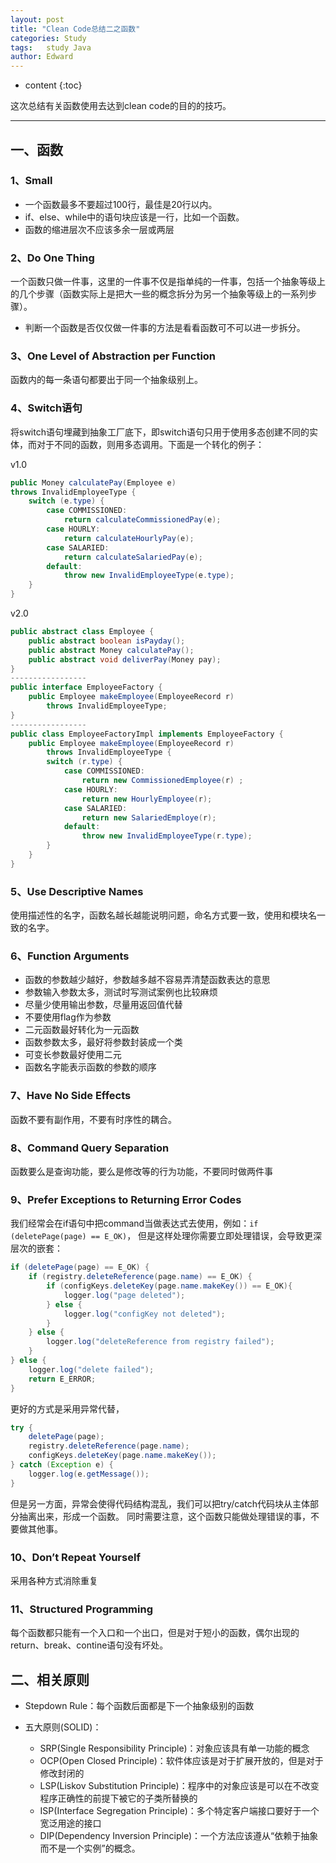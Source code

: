 ```yaml
---
layout: post
title: "Clean Code总结二之函数"
categories: Study
tags:   study Java
author: Edward
---
```


* content
{:toc}

这次总结有关函数使用去达到clean code的目的的技巧。

--------------------


## 一、函数

### 1、Small

- 一个函数最多不要超过100行，最佳是20行以内。
- if、else、while中的语句块应该是一行，比如一个函数。
- 函数的缩进层次不应该多余一层或两层

### 2、Do One Thing

一个函数只做一件事，这里的一件事不仅是指单纯的一件事，包括一个抽象等级上的几个步骤（函数实际上是把大一些的概念拆分为另一个抽象等级上的一系列步骤）。
- 判断一个函数是否仅仅做一件事的方法是看看函数可不可以进一步拆分。

### 3、One Level of Abstraction per Function

函数内的每一条语句都要出于同一个抽象级别上。

### 4、Switch语句

将switch语句埋藏到抽象工厂底下，即switch语句只用于使用多态创建不同的实体，而对于不同的函数，则用多态调用。下面是一个转化的例子：

v1.0

```java
public Money calculatePay(Employee e)
throws InvalidEmployeeType {
    switch (e.type) {
        case COMMISSIONED:
            return calculateCommissionedPay(e);
        case HOURLY:
            return calculateHourlyPay(e);
        case SALARIED:
            return calculateSalariedPay(e);
        default:
            throw new InvalidEmployeeType(e.type);
    }
}
```

v2.0

```java
public abstract class Employee {
    public abstract boolean isPayday();
    public abstract Money calculatePay();
    public abstract void deliverPay(Money pay);
}
-----------------
public interface EmployeeFactory {
    public Employee makeEmployee(EmployeeRecord r)
        throws InvalidEmployeeType;
}
-----------------
public class EmployeeFactoryImpl implements EmployeeFactory {
    public Employee makeEmployee(EmployeeRecord r)
        throws InvalidEmployeeType {
        switch (r.type) {
            case COMMISSIONED:
                return new CommissionedEmployee(r) ;
            case HOURLY:
                return new HourlyEmployee(r);
            case SALARIED:
                return new SalariedEmploye(r);
            default:
                throw new InvalidEmployeeType(r.type);
        }
    }
}
```

### 5、Use Descriptive Names

使用描述性的名字，函数名越长越能说明问题，命名方式要一致，使用和模块名一致的名字。

### 6、Function Arguments

- 函数的参数越少越好，参数越多越不容易弄清楚函数表达的意思
- 参数输入参数太多，测试时写测试案例也比较麻烦
- 尽量少使用输出参数，尽量用返回值代替
- 不要使用flag作为参数
- 二元函数最好转化为一元函数
- 函数参数太多，最好将参数封装成一个类
- 可变长参数最好使用二元
- 函数名字能表示函数的参数的顺序

### 7、Have No Side Effects

函数不要有副作用，不要有时序性的耦合。

### 8、Command Query Separation

函数要么是查询功能，要么是修改等的行为功能，不要同时做两件事

### 9、Prefer Exceptions to Returning Error Codes

我们经常会在if语句中把command当做表达式去使用，例如：`if (deletePage(page) == E_OK)`，
但是这样处理你需要立即处理错误，会导致更深层次的嵌套：

```java
if (deletePage(page) == E_OK) {
    if (registry.deleteReference(page.name) == E_OK) {
        if (configKeys.deleteKey(page.name.makeKey()) == E_OK){
            logger.log("page deleted");
        } else {
            logger.log("configKey not deleted");
        }
    } else {
        logger.log("deleteReference from registry failed");
    }
} else {
    logger.log("delete failed");
    return E_ERROR;
}
```

更好的方式是采用异常代替，

```java
try {
    deletePage(page);
    registry.deleteReference(page.name);
    configKeys.deleteKey(page.name.makeKey());
} catch (Exception e) {
    logger.log(e.getMessage());
}
```

但是另一方面，异常会使得代码结构混乱，我们可以把try/catch代码块从主体部分抽离出来，形成一个函数。
同时需要注意，这个函数只能做处理错误的事，不要做其他事。

### 10、Don’t Repeat Yourself

采用各种方式消除重复

### 11、Structured Programming

每个函数都只能有一个入口和一个出口，但是对于短小的函数，偶尔出现的return、break、contine语句没有坏处。

## 二、相关原则

- Stepdown Rule：每个函数后面都是下一个抽象级别的函数

- 五大原则(SOLID)：
    - SRP(Single Responsibility Principle)：对象应该具有单一功能的概念
    - OCP(Open Closed Principle)：软件体应该是对于扩展开放的，但是对于修改封闭的
    - LSP(Liskov Substitution Principle)：程序中的对象应该是可以在不改变程序正确性的前提下被它的子类所替换的
    - ISP(Interface Segregation Principle)：多个特定客户端接口要好于一个宽泛用途的接口
    - DIP(Dependency Inversion Principle)：一个方法应该遵从“依赖于抽象而不是一个实例”的概念。
